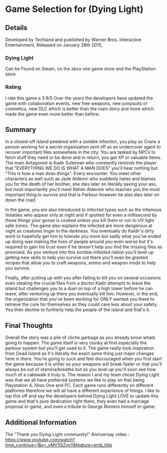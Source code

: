# Game Selection for (Dying Light)

## Details
Developed by Techland and published by Warner Bros. Interactive Entertainment, Released on January 28th 2015, 

### Dying Light
Can be Found on Steam, on the xbox one game store and the PlayStation store


### Rating

I rate this game a 3.9/5 Over the years the developers have updated the game with collaboration events, new free weapons, new jumpsuits or cosmetics, new DLC which is better than the main story and more which made the game even more better than before. 

## Summary

 In a closed-off island pestered with a zombie infection, you play as Crane a person working for a secret organization sent off as an undercover agent to recover important files somewhere in the city. You are tasked by NPCs to fetch stuff they need or be done and in return, you get XP or valuable items. The main Antagonist is Kadir Suleiman who constantly reminds the player that "EVERYTHING WE DO IS WHAT A MAN DOES" you'll hear nothing but "This is how a man does things". Every encounter. You meet other characters as well such as Jade Aldemir who suddenly hates and blames you for the death of her brother, she dies later on literally saving your ass, but most importantly you'll meet Rahim Aldermir who teaches you the most important thing to survive and that is Parkour however he also dies later on down the road.
 
In the game, you are also introduced to infected types such as the infamous Volatiles who appear only at night and if spotted for even a millisecond by these things your goose is cooked unless you kill them or run to UV light safe zones. The game also explains the infected are more dangerous at night as creatures linger in the darkness. You eventually do Kaidir's dirty work to hopefully get him to tolerate you more but sadly what you've ended up doing was making the lives of people around you even worse but it's required to gain his trust even if he doesn't help you find the missing files as promised. As you venture into this zombie-infested nation you'll level up getting new skills to help you survive out there you'll even be granted recipes that allow you to craft weapons, ammo and weapon mods to help you survive.
 
Finally, after putting up with you after failing to kill you on several occasions even stealing the crucial files from a doctor Kadir attempts to leave the island but challenges you to a duel on top of a high tower before he can leave, after venturing up there you eventually kill him. However, in the end, the organization that you've been working for ONLY wanted you there to retrieve the cure for themselves as they could care less about your safety. You then decline to furtherly help the people of the island and that's it. 

## Final Thoughts

Overall the story was a pile of cliche garbage as you already know whats going to happen. The game itself is very clunky at first especially the parkour system but you'll get used to it. The game really took inspiration from Dead Island as it's literally the exact same thing just major changes here in there. You're going to suck and feel discouraged when you first start the game because it is unfair as your weapons will break faster or that you'll always be out of stamina/breathe but as you level up you'll soon see how much of a cakewalk it truly is. The reason I and my team chose Dying Light was that we all have preferred systems we like to play on that being Playstation 4, Xbox One and PC. Each game runs differently on different platforms therefore we will all have a different experience of things.  I like to top this off and say the developers behind Dying Light LOVE to update this game and that's pure dedication right there, they even had a marriage proposal in-game, and even a tribute to George Romero himself in-game.

## Additional Information

The "Thank you Dying Light community!" Anniversay video : https://www.youtube.com/watch?time_continue=1&v=_yMV1i5ZnvY&feature=emb_title
